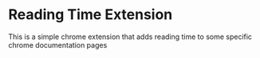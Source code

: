 # Reading Time Extension

This is a simple chrome extension that adds reading time to some specific chrome documentation pages

